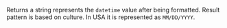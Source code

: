 Returns a string represents the `datetime` value after being formatted. Result pattern is based on culture. In USA it is  represented as `MM/DD/YYYY`.
